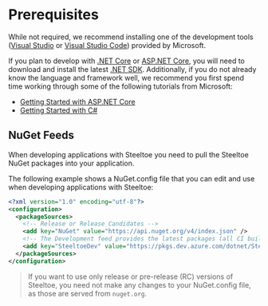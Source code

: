 # Prerequisites

While not required, we recommend installing one of the development tools ([Visual Studio](https://www.visualstudio.com/) or [Visual Studio Code](https://code.visualstudio.com/)) provided by Microsoft.

If you plan to develop with [.NET Core](https://docs.microsoft.com/dotnet/fundamentals/) or [ASP.NET Core](https://docs.microsoft.com/aspnet/core/), you will need to download and install the latest [.NET SDK](https://dotnet.microsoft.com/download). Additionally, if you do not already know the language and framework well, we recommend you first spend time working through some of the following tutorials from Microsoft:

* [Getting Started with ASP.NET Core](https://docs.microsoft.com/aspnet/core/getting-started)
* [Getting Started with C#](https://www.microsoft.com/net/tutorials/csharp/getting-started)

## NuGet Feeds

When developing applications with Steeltoe you need to pull the Steeltoe NuGet packages into your application.

The following example shows a NuGet.config file that you can edit and use when developing applications with Steeltoe:

```xml
<?xml version="1.0" encoding="utf-8"?>
<configuration>
  <packageSources>
    <!-- Release or Release Candidates -->
    <add key="NuGet" value="https://api.nuget.org/v4/index.json" />
    <!-- The Development feed provides the latest packages (all CI builds) -->
    <add key="SteeltoeDev" value="https://pkgs.dev.azure.com/dotnet/Steeltoe/_packaging/dev/nuget/v4/index.json" />
  </packageSources>
</configuration>
```

>If you want to use only release or pre-release (RC) versions of Steeltoe, you need not make any changes to your NuGet.config file, as those are served from `nuget.org`.
